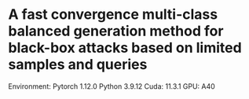 # A fast convergence multi-class balanced generation method for black-box attacks based on limited samples and queries

Environment:
  Pytorch 1.12.0
  Python 3.9.12
  Cuda: 11.3.1
  GPU: A40
